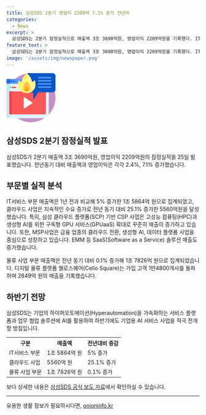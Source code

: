 ```yaml
---
title: 삼성SDS 2분기 영업익 2209억 7.1% 증가 전년비
categories:
  - News
excerpt: >
  삼성SDS는 2분기 잠정실적으로 매출액 3조 3690억원, 영업이익 2209억원을 기록했다. IT서비스 부문은 5% 증가한 1조 5864억원을 달성하며, 클라우드 사업 매출은 25.1% 증가한 5560억원으로 성장했다. 물류 사업 부문도 0.1% 성장하여 1조 7826억원을 기록했고, 디지털 물류 플랫폼 첼로스퀘어(Cello Square)는 1만4800개사를 돌파하며 2849억원의 매출을 기록했다. 삼성SDS는 하반기에도 생성형 AI 서비스 사업을 적극 전개할 방침이다.
feature_text: >
  삼성SDS는 2분기 잠정실적으로 매출액 3조 3690억원, 영업이익 2209억원을 기록했다. IT서비스 부문은 5% 증가한 1조 5864억원을 달성하며, 클라우드 사업 매출은 25.1% 증가한 5560억원으로 성장했다. 물류 사업 부문도 0.1% 성장하여 1조 7826억원을 기록했고, 디지털 물류 플랫폼 첼로스퀘어(Cello Square)는 1만4800개사를 돌파하며 2849억원의 매출을 기록했다. 삼성SDS는 하반기에도 생성형 AI 서비스 사업을 적극 전개할 방침이다.
image: '/assets/img/newspaper.png'
---
```


<p><img src="/assets/img/news.png" alt="rentncar 속보" /></p>

<h2>삼성SDS 2분기 잠정실적 발표</h2>

<p data-ke-size="size16">삼성SDS가 2분기 매출액 3조 3690억원, 영업이익 2209억원의 잠정실적을 25일 발표했습니다. 전년동기 대비 매출액과 영업이익은 각각 2.4%, 7.1% 증가했습니다.</p>

<h2>부문별 실적 분석</h2>

<p data-ke-size="size16">IT서비스 부문 매출액은 1년 전과 비교해 5% 증가한 1조 5864억 원으로 집계되었고, 클라우드 사업은 지속적인 수요 증가로 전년 동기 대비 25.1% 증가한 5560억원을 달성했습니다. 특히, 삼성 클라우드 플랫폼(SCP) 기반 CSP 사업은 고성능 컴퓨팅(HPC)과 생성형 AI를 위한 구독형 GPU 서비스(GPUaaS) 확대로 꾸준히 매출이 증가하고 있습니다. 또한, MSP사업은 금융 업종의 클라우드 전환, 생성형 AI, 데이터 플랫폼 사업을 중심으로 성장하고 있습니다. EMM 등 SaaS(Software as a Service) 솔루션 매출도 증가했습니다.</p>

<p data-ke-size="size16">물류 사업 부문 매출액은 전년 동기 대비 0.1% 증가해 1조 7826억 원으로 집계되었습니다. 디지털 물류 플랫폼 첼로스퀘어(Cello Square)는 가입 고객 1만4800개사를 돌파하며 2849억 원의 매출을 기록했습니다.</p>

<h2>하반기 전망</h2>

<p data-ke-size="size16">삼성SDS는 기업의 하이퍼오토메이션(Hyperautomation)을 가속화하는 서비스 플랫폼과 업무 협업 솔루션에 AI를 활용하여 하반기에도 기업용 AI 서비스 사업을 적극 전개할 방침입니다.</p>

<table>
  <tr>
    <th>구분</th>
    <th>매출액</th>
    <th>전년대비 증감</th>
  </tr>
  <tr>
    <td>IT서비스 부문</td>
    <td>1조 5864억 원</td>
    <td>5% 증가</td>
  </tr>
  <tr>
    <td>클라우드 사업</td>
    <td>5560억 원</td>
    <td>25.1% 증가</td>
  </tr>
  <tr>
    <td>물류 사업 부문</td>
    <td>1조 7826억 원</td>
    <td>0.1% 증가</td>
  </tr>
</table>

<p data-ke-size="size16">보다 상세한 내용은 <a href="https://www.samsungsds.com/global/ko/news/story/1544290_5480.html">삼성SDS 공식 보도 자료</a>에서 확인하실 수 있습니다.</p>

<hr>
유용한 생활 정보가 필요하시다면, <a href="https://onioninfo.kr" rel="dofollow">onioninfo.kr</a>


